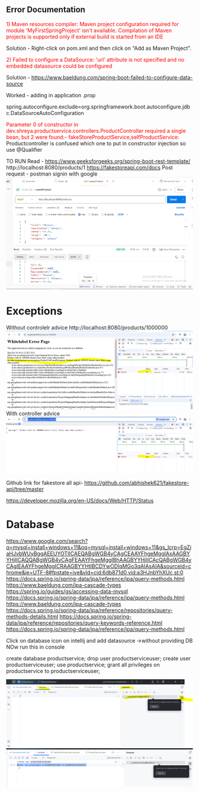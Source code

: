 ## Error Documentation
<font color="red">1) Maven resources compiler: Maven project configuration required for module 'MyFirstSpringProject' isn't available. Compilation of Maven projects is supported only if external build is started from an IDE</font>

Solution - Right-click on pom.xml and then click on "Add as Maven Project". 

<font color="red">2) Failed to configure a DataSource: 'url' attribute is not specified and no embedded datasource could be configured </font>

Solution - https://www.baeldung.com/spring-boot-failed-to-configure-data-source

Worked - adding in application .prop

spring.autoconfigure.exclude=org.springframework.boot.autoconfigure.jdbc.DataSourceAutoConfiguration

<font color="red"> Parameter 0 of constructor in dev.shreya.productservice.controllers.ProductController required a single bean, but 2 were found:- fakeStoreProductService,selfProductService:</font>
Productcontroller is confused which one to put in constructor injection so use @Qualifier


TO RUN
Read - https://www.geeksforgeeks.org/spring-boot-rest-template/
http://localhost:8080/products/1
https://fakestoreapi.com/docs
Post request - postman signin with google
![img.png](img.png)

# Exceptions
 Without controlelr advice
 http://localhost:8080/products/1000000
![img_1.png](img_1.png)
With controller advice
![img_2.png](img_2.png)

Github link for fakestore all api-
https://github.com/abhishek621/fakestore-api/tree/master

https://developer.mozilla.org/en-US/docs/Web/HTTP/Status


# Database
https://www.google.com/search?q=mysql+install+windows+11&oq=mysql+install+windows+11&gs_lcrp=EgZjaHJvbWUyBggAEEUYOTIICAEQABgWGB4yCAgCEAAYFhgeMggIAxAAGBYYHjIICAQQABgWGB4yCAgFEAAYFhgeMggIBhAAGBYYHjIICAcQABgWGB4yCAgIEAAYFhgeMggICRAAGBYYHtIBCDYwODlqMGo3qAIAsAIA&sourceid=chrome&ie=UTF-8#fpstate=ive&vld=cid:6db871d0,vid:a3HJnbYhXUc,st:0
https://docs.spring.io/spring-data/jpa/reference/jpa/query-methods.html
https://www.baeldung.com/jpa-cascade-types
https://spring.io/guides/gs/accessing-data-mysql
https://docs.spring.io/spring-data/jpa/reference/jpa/query-methods.html
https://www.baeldung.com/jpa-cascade-types
https://docs.spring.io/spring-data/jpa/reference/repositories/query-methods-details.html
https://docs.spring.io/spring-data/jpa/reference/repositories/query-keywords-reference.html
https://docs.spring.io/spring-data/jpa/reference/jpa/query-methods.html


Click on database icon on intellij and add datasource ->without providing DB
NOw run this in console

create database productservice;
drop user productserviceuser;
create  user productserviceuser;
use productservice;
grant all privileges on productservice to productserviceuser;

![img_3.png](img_3.png)
![img_4.png](img_4.png)
